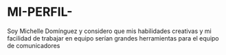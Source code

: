 # MI-PERFIL-
Soy Michelle Domínguez y considero que mis habilidades creativas y mi facilidad de trabajar en equipo serían grandes herramientas para el equipo de comunicadores

